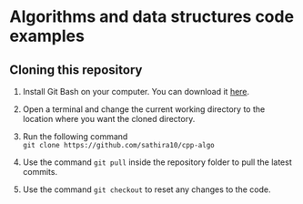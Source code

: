 # Algorithms and data structures code examples

## Cloning this repository

1. Install Git Bash on your computer. You can download it [here](https://git-scm.com/downloads).

2. Open a terminal and change the current working directory to the location where you want the cloned directory.

3. Run the following command  
    `git clone https://github.com/sathira10/cpp-algo`

4. Use the command `git pull` inside the repository folder to pull the latest commits.

5. Use the command `git checkout` to reset any changes to the code.